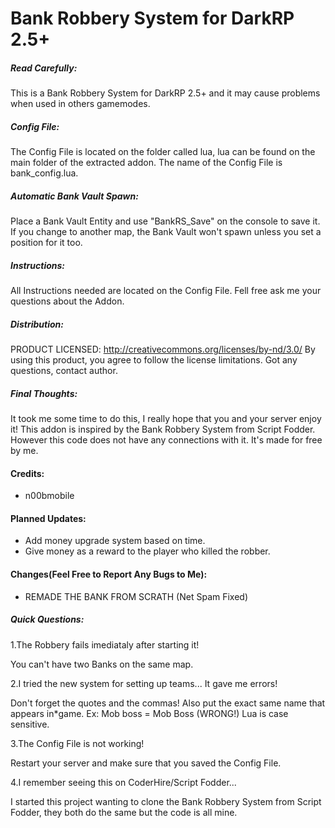 Bank Robbery System for DarkRP 2.5+
======

##### Read Carefully: #####

This is a Bank Robbery System for DarkRP 2.5+ and it may cause problems when used in others gamemodes.

##### Config File: #####

The Config File is located on the folder called lua, lua can be found on the main folder of the extracted addon. The name of the Config File is bank_config.lua.

##### Automatic Bank Vault Spawn: #####

Place a Bank Vault Entity and use "BankRS_Save" on the console to save it. If you change to another map, the Bank Vault won't spawn unless you set a position for it too.

##### Instructions: #####

All Instructions needed are located on the Config File.
Fell free ask me your questions about the Addon.

##### Distribution: #####

PRODUCT LICENSED: http://creativecommons.org/licenses/by-nd/3.0/
By using this product, you agree to follow the license limitations.
Got any questions, contact author.

##### Final Thoughts: #####

It took me some time to do this, I really hope that you and your server enjoy it!
This addon is inspired by the Bank Robbery System from Script Fodder. However this code does not have any connections with it. It's made for free by me.

#### Credits: ####

* n00bmobile

#### Planned Updates: ####
* Add money upgrade system based on time.
* Give money as a reward to the player who killed the robber.

#### Changes(Feel Free to Report Any Bugs to Me): ####

* REMADE THE BANK FROM SCRATH (Net Spam Fixed)

##### Quick Questions: #####

1.The Robbery fails imediataly after starting it!

You can't have two Banks on the same map. 

2.I tried the new system for setting up teams... It gave me errors!

Don't forget the quotes and the commas! Also put the exact same name that appears in*game. Ex: Mob boss = Mob Boss (WRONG!) Lua is case sensitive.

3.The Config File is not working!

Restart your server and make sure that you saved the Config File.

4.I remember seeing this on CoderHire/Script Fodder...

I started this project wanting to clone the Bank Robbery System from Script Fodder, they both do the same but the code is all mine.
